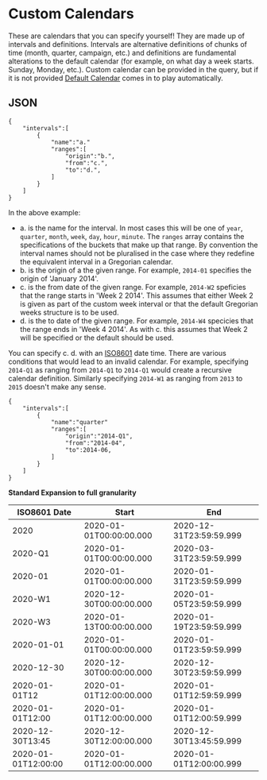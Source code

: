 # <a id="custom-cal">Custom Calendars</a>
These are calendars that you can specify yourself! They are made up of intervals and definitions. Intervals are alternative definitions of chunks of time (month, quarter, campaign, etc.) and definitions are fundamental alterations to the default calendar (for example, on what day a week starts. Sunday, Monday, etc.). Custom calendar can be provided in the query, but if it is not provided [Default Calendar](calendars/defaultcalendar.md) comes in to play automatically.

## <a id="customjson-cal">JSON</a>

    {
    	"intervals":[
    		{
    			"name":"a."
    			"ranges":[
    				"origin":"b.",
    				"from":"c.",
    				"to":"d.",
    			]
    		}
    	]
    }

In the above example:
 - a. is the name for the interval. In most cases this will be one of `year`, `quarter`, `month`, `week`, `day`, `hour`, `minute`. The `ranges` array contains the specifications of the buckets that make up that range. By convention the interval names should not be pluralised in the case where they redefine the equivalent interval in a Gregorian calendar.
 - b. is the origin of a the given range. For example, `2014-01` specifies the origin of 'January 2014'.
 - c. is the from date of the given range. For example, `2014-W2` speficies that the range starts in 'Week 2 2014'. This assumes that either Week 2 is given as part of the custom week interval or that the default Gregorian weeks structure is to be used.
 - d. is the to date of the given range. For example, `2014-W4` specicies that the range ends in 'Week 4 2014'. As with c. this assumes that Week 2 will be specified or the default should be used.

You can specify c. d. with an [ISO8601](#iso8601) date time. There are various conditions that would lead to an invalid calendar. For example, specifying `2014-Q1` as ranging from `2014-Q1` to `2014-Q1` would create a recursive calendar definition. Similarly specifying `2014-W1` as ranging from `2013` to `2015` doesn't make any sense.

    {
    	"intervals":[
    		{
    			"name":"quarter"
    			"ranges":[
    				"origin":"2014-Q1",
    				"from":"2014-04",
    				"to":2014-06,
    			]
    		}
    	]
    }

**Standard Expansion to full granularity**

| ISO8601 Date        | Start                   | End                     |
| ------------------- | ----------------------- | ----------------------- |
| 2020                | 2020-01-01T00:00:00.000 | 2020-12-31T23:59:59.999 |
| 2020-Q1             | 2020-01-01T00:00:00.000 | 2020-03-31T23:59:59.999 |
| 2020-01             | 2020-01-01T00:00:00.000 | 2020-01-31T23:59:59.999 |
| 2020-W1             | 2020-12-30T00:00:00.000 | 2020-01-05T23:59:59.999 |
| 2020-W3             | 2020-01-13T00:00:00.000 | 2020-01-19T23:59:59.999 |
| 2020-01-01          | 2020-01-01T00:00:00.000 | 2020-01-01T23:59:59.999 |
| 2020-12-30          | 2020-12-30T00:00:00.000 | 2020-12-30T23:59:59.999 |
| 2020-01-01T12       | 2020-01-01T12:00:00.000 | 2020-01-01T12:59:59.999 |
| 2020-01-01T12:00    | 2020-01-01T12:00:00.000 | 2020-01-01T12:00:59.999 |
| 2020-12-30T13:45    | 2020-12-30T12:00:00.000 | 2020-12-30T13:45:59.999 |
| 2020-01-01T12:00:00 | 2020-01-01T12:00:00.000 | 2020-01-01T12:00:00.999 |
